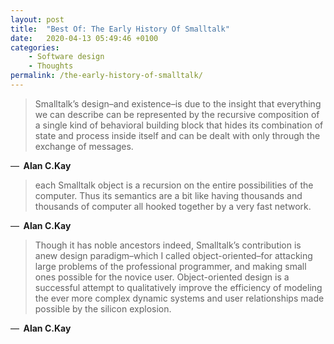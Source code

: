 ```yaml
---
layout: post
title:  "Best Of: The Early History Of Smalltalk"
date:   2020-04-13 05:49:46 +0100
categories:
    - Software design
    - Thoughts
permalink: /the-early-history-of-smalltalk/
---
```


> Smalltalk’s design–and existence–is due to the insight that everything we can describe can be represented by the recursive composition of a single kind of behavioral building block that hides its combination of state and process inside itself and can be dealt with only through the exchange of messages.

—  **Alan C.Kay**

> each Smalltalk object is a recursion on the entire possibilities of the computer. Thus its semantics are a bit like having thousands and thousands of computer all hooked together by a very fast network.

—  **Alan C.Kay**

> Though it has noble ancestors indeed, Smalltalk’s contribution is anew design paradigm–which I called object-oriented–for attacking large problems of the professional programmer, and making small ones possible for the novice user. Object-oriented design is a successful attempt to qualitatively improve the efficiency of modeling the ever more complex dynamic systems and user relationships made possible by the silicon explosion.

—  **Alan C.Kay**

